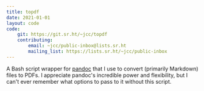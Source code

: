 ```yaml
---
title: topdf
date: 2021-01-01
layout: code
code:
    git: https://git.sr.ht/~jcc/topdf
    contributing:
        email: ~jcc/public-inbox@lists.sr.ht
        mailing_list: https://lists.sr.ht/~jcc/public-inbox
---
```


A Bash script wrapper for [pandoc](https://pandoc.org) that I use to convert (primarily Markdown) files to PDFs. I appreciate pandoc's incredible power and flexibility, but I can't ever remember what options to pass to it without this script.
